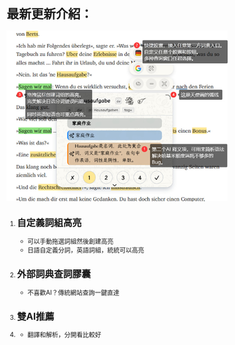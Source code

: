 # 最新更新介紹：

![](../../intro/start/assets/pill.png)
1. ## 自定義詞組高亮
    - 可以手動拖選詞組然後創建高亮
    - 日語自定義分詞，英語詞組，統統可以高亮
2. ## 外部詞典查詞膠囊
    - 不喜歡AI？傳統網站查詢一鍵直達
3. ## 雙AI推薦
4.  - 翻譯和解析，分開看比較好


